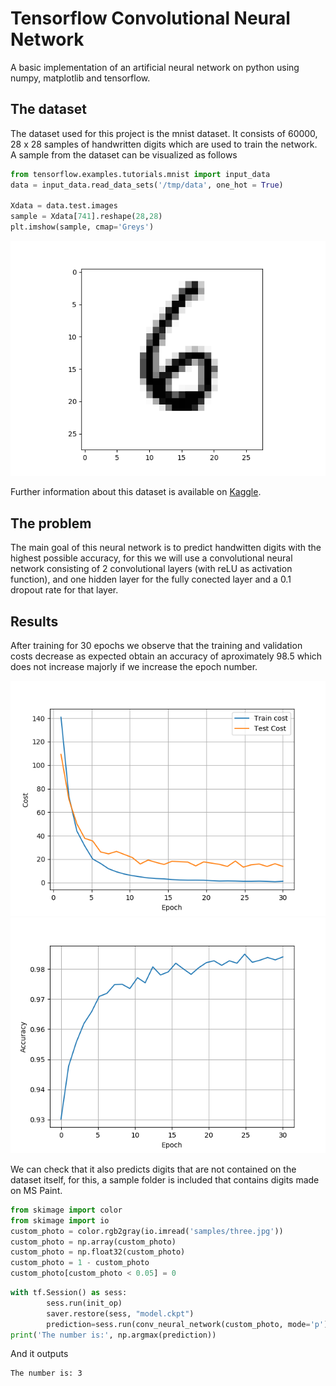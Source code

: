 # Tensorflow Convolutional Neural Network
A basic implementation of an artificial neural network on python using numpy, matplotlib and tensorflow.

## The dataset
The dataset used for this project is the mnist dataset. It consists of 60000, 28 x 28 samples of handwritten digits which are used to train the network. 
A sample from the dataset can be visualized as follows
```python
from tensorflow.examples.tutorials.mnist import input_data
data = input_data.read_data_sets('/tmp/data', one_hot = True)

Xdata = data.test.images
sample = Xdata[741].reshape(28,28)
plt.imshow(sample, cmap='Greys')
```
![Sample-data](https://github.com/maccarini/tensorflow-conv-net/blob/master/samples/sample_data.png "Sample digit")

Further information about this dataset is available on [Kaggle](https://www.kaggle.com/c/digit-recognizer/data). 

## The problem
The main goal of this neural network is to predict handwitten digits with the highest possible accuracy, for this we will use a convolutional neural network consisting of 2 convolutional layers (with reLU as activation function), and one hidden layer for the fully conected layer and a 0.1 dropout rate for that layer.

## Results
After training for 30 epochs we observe that the training and validation costs decrease as expected obtain an accuracy of aproximately 98.5 which does not increase majorly if we increase the epoch number.

![train-test-curve](https://github.com/maccarini/tensorflow-conv-net/blob/master/train_test_cost.png "Train-test curve")
![accuracy-curve](https://github.com/maccarini/tensorflow-conv-net/blob/master/accuracy.png "Accuracy")

We can check that it also predicts digits that are not contained on the dataset itself, for this, a sample folder is included that contains digits made on MS Paint.
```python
from skimage import color
from skimage import io
custom_photo = color.rgb2gray(io.imread('samples/three.jpg'))
custom_photo = np.array(custom_photo)
custom_photo = np.float32(custom_photo)
custom_photo = 1 - custom_photo
custom_photo[custom_photo < 0.05] = 0 
```
```python
with tf.Session() as sess:
        sess.run(init_op)
        saver.restore(sess, "model.ckpt")
        prediction=sess.run(conv_neural_network(custom_photo, mode='p'))
print('The number is:', np.argmax(prediction))
```
And it outputs
```
The number is: 3
```
